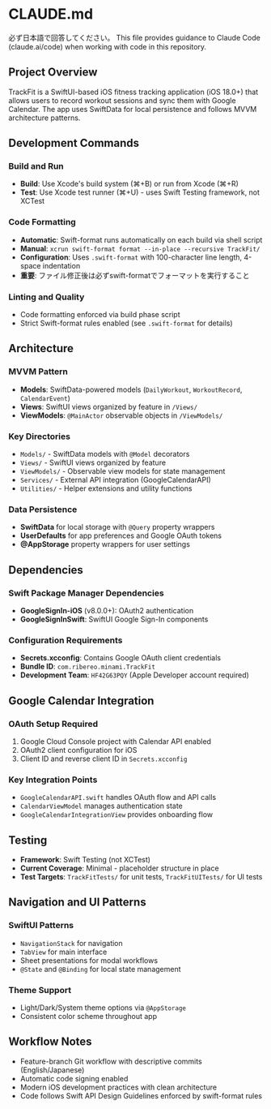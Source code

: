 # CLAUDE.md
必ず日本語で回答してください。
This file provides guidance to Claude Code (claude.ai/code) when working with code in this repository.

## Project Overview

TrackFit is a SwiftUI-based iOS fitness tracking application (iOS 18.0+) that allows users to record workout sessions and sync them with Google Calendar. The app uses SwiftData for local persistence and follows MVVM architecture patterns.

## Development Commands

### Build and Run
- **Build**: Use Xcode's build system (⌘+B) or run from Xcode (⌘+R)
- **Test**: Use Xcode test runner (⌘+U) - uses Swift Testing framework, not XCTest

### Code Formatting
- **Automatic**: Swift-format runs automatically on each build via shell script
- **Manual**: `xcrun swift-format format --in-place --recursive TrackFit/`
- **Configuration**: Uses `.swift-format` with 100-character line length, 4-space indentation
- **重要**: ファイル修正後は必ずswift-formatでフォーマットを実行すること

### Linting and Quality
- Code formatting enforced via build phase script
- Strict Swift-format rules enabled (see `.swift-format` for details)

## Architecture

### MVVM Pattern
- **Models**: SwiftData-powered models (`DailyWorkout`, `WorkoutRecord`, `CalendarEvent`)
- **Views**: SwiftUI views organized by feature in `/Views/`
- **ViewModels**: `@MainActor` observable objects in `/ViewModels/`

### Key Directories
- `Models/` - SwiftData models with `@Model` decorators
- `Views/` - SwiftUI views organized by feature
- `ViewModels/` - Observable view models for state management  
- `Services/` - External API integration (GoogleCalendarAPI)
- `Utilities/` - Helper extensions and utility functions

### Data Persistence
- **SwiftData** for local storage with `@Query` property wrappers
- **UserDefaults** for app preferences and Google OAuth tokens
- **@AppStorage** property wrappers for user settings

## Dependencies

### Swift Package Manager Dependencies
- **GoogleSignIn-iOS** (v8.0.0+): OAuth2 authentication
- **GoogleSignInSwift**: SwiftUI Google Sign-In components

### Configuration Requirements
- **Secrets.xcconfig**: Contains Google OAuth client credentials
- **Bundle ID**: `com.ribereo.minami.TrackFit`
- **Development Team**: `HF42G63PQY` (Apple Developer account required)

## Google Calendar Integration

### OAuth Setup Required
1. Google Cloud Console project with Calendar API enabled
2. OAuth2 client configuration for iOS
3. Client ID and reverse client ID in `Secrets.xcconfig`

### Key Integration Points
- `GoogleCalendarAPI.swift` handles OAuth flow and API calls
- `CalendarViewModel` manages authentication state
- `GoogleCalendarIntegrationView` provides onboarding flow

## Testing

- **Framework**: Swift Testing (not XCTest)
- **Current Coverage**: Minimal - placeholder structure in place
- **Test Targets**: `TrackFitTests/` for unit tests, `TrackFitUITests/` for UI tests

## Navigation and UI Patterns

### SwiftUI Patterns
- `NavigationStack` for navigation
- `TabView` for main interface
- Sheet presentations for modal workflows
- `@State` and `@Binding` for local state management

### Theme Support
- Light/Dark/System theme options via `@AppStorage`
- Consistent color scheme throughout app

## Workflow Notes

- Feature-branch Git workflow with descriptive commits (English/Japanese)
- Automatic code signing enabled
- Modern iOS development practices with clean architecture
- Code follows Swift API Design Guidelines enforced by swift-format rules